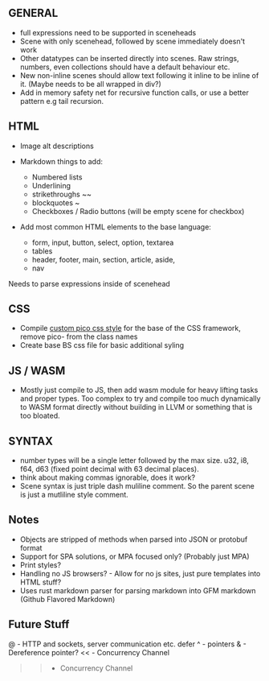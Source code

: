 ## GENERAL
- full expressions need to be supported in sceneheads
- Scene with only scenehead, followed by scene immediately doesn't work
- Other datatypes can be inserted directly into scenes. Raw strings, numbers, even collections should have a default behaviour etc.
- New non-inline scenes should allow text following it inline to be inline of it. (Maybe needs to be all wrapped in div?)
- Add in memory safety net for recursive function calls, or use a better pattern e.g tail recursion.

## HTML
- Image alt descriptions
- Markdown things to add:
  - Numbered lists
  - Underlining
  - strikethroughs ~~
  - blockquotes ~
  - Checkboxes / Radio buttons (will be empty scene for checkbox)

- Add most common HTML elements to the base language:
  - form, input, button, select, option, textarea
  - tables
  - header, footer, main, section, article, aside, 
  - nav

Needs to parse expressions inside of scenehead

## CSS
- Compile [custom pico css style](https://picocss.com/docs/sass) for the base of the CSS framework, remove pico- from the class names
- Create base BS css file for basic additional syling

## JS / WASM
- Mostly just compile to JS, then add wasm module for heavy lifting tasks and proper types. Too complex to try and compile too much dynamically to WASM format directly without building in LLVM or something that is too bloated.

## SYNTAX
- number types will be a single letter followed by the max size. u32, i8, f64, d63 (fixed point decimal with 63 decimal places). 
- think about making commas ignorable, does it work?
- Scene syntax is just triple dash muliline comment. So the parent scene is just a mutliline style comment.


## Notes
- Objects are stripped of methods when parsed into JSON or protobuf format
- Support for SPA solutions, or MPA focused only? (Probably just MPA)
- Print styles?
- Handling no JS browsers? - Allow for no js sites, just pure templates into HTML stuff?
- Uses rust markdown parser for parsing markdown into GFM markdown (Github Flavored Markdown)

## Future Stuff
@ - HTTP and sockets, server communication etc. 
defer
^ - pointers
& - Dereference pointer?
<< - Concurrency Channel
>> - Concurrency Channel

